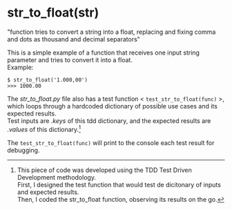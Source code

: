 # str_to_float(str)
"function tries to convert a string into a float, replacing and fixing comma and dots as thousand and decimal separators"

This is a simple example of a function that receives one input string parameter and tries to convert it into a float.  
Example:

```
$ str_to_float('1.000,00') 
>>> 1000.00
```

The _str_to_float.py_ file also has a test function < `test_str_to_float(func)` >, which loops through a hardcoded dictionary of possible use cases and its expected results.  
Test inputs are _.keys_ of this tdd dictionary, and the expected results are _.values_ of this dictionary.[^1]

The `test_str_to_float(func)` will print to the console each test result for debugging.


[^1]:  This piece of code was developed using the TDD Test Driven Development methodology.  
First, I designed the test function that would test de dicitonary of inputs and expected results.  
Then, I coded the str_to_float function, observing its results on the go.

